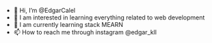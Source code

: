 - 👋 Hi, I’m @EdgarCalel
- 👀 I am interested in learning everything related to web development 
- 🌱 I am currently learning stack MEARN
- 📫 How to reach me through instagram @edgar_kll


